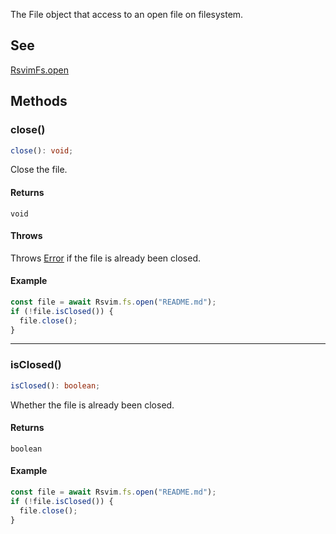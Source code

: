 The File object that access to an open file on filesystem.

## See

[RsvimFs.open](../../../classes/RsvimFs.md#open)

## Methods

### close()

```ts
close(): void;
```

Close the file.

#### Returns

`void`

#### Throws

Throws [Error](https://developer.mozilla.org/docs/Web/JavaScript/Reference/Global_Objects/Error) if the file is already been closed.

#### Example

```javascript
const file = await Rsvim.fs.open("README.md");
if (!file.isClosed()) {
  file.close();
}
```

***

### isClosed()

```ts
isClosed(): boolean;
```

Whether the file is already been closed.

#### Returns

`boolean`

#### Example

```javascript
const file = await Rsvim.fs.open("README.md");
if (!file.isClosed()) {
  file.close();
}
```
